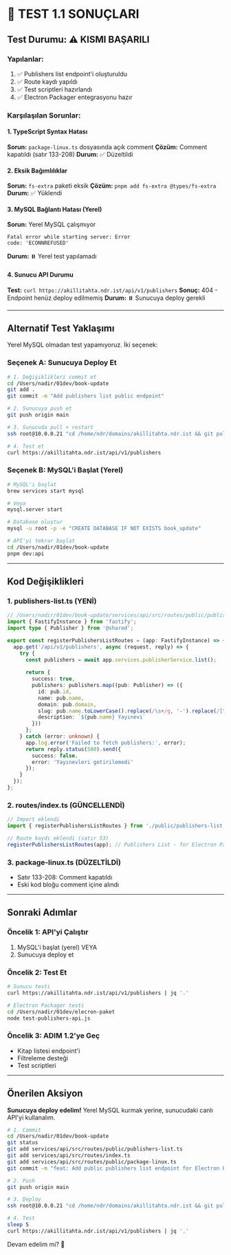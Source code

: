 # 🧪 TEST 1.1 SONUÇLARI

## Test Durumu: ⚠️ KISMI BAŞARILI

### Yapılanlar:
1. ✅ Publishers list endpoint'i oluşturuldu
2. ✅ Route kaydı yapıldı
3. ✅ Test scriptleri hazırlandı
4. ✅ Electron Packager entegrasyonu hazır

### Karşılaşılan Sorunlar:

#### 1. TypeScript Syntax Hatası
**Sorun:** `package-linux.ts` dosyasında açık comment
**Çözüm:** Comment kapatıldı (satır 133-208)
**Durum:** ✅ Düzeltildi

#### 2. Eksik Bağımlılıklar
**Sorun:** `fs-extra` paketi eksik
**Çözüm:** `pnpm add fs-extra @types/fs-extra`
**Durum:** ✅ Yüklendi

#### 3. MySQL Bağlantı Hatası (Yerel)
**Sorun:** Yerel MySQL çalışmıyor
```
Fatal error while starting server: Error
code: 'ECONNREFUSED'
```
**Durum:** ⏸️ Yerel test yapılamadı

#### 4. Sunucu API Durumu
**Test:** `curl https://akillitahta.ndr.ist/api/v1/publishers`
**Sonuç:** 404 - Endpoint henüz deploy edilmemiş
**Durum:** ⏸️ Sunucuya deploy gerekli

---

## Alternatif Test Yaklaşımı

Yerel MySQL olmadan test yapamıyoruz. İki seçenek:

### Seçenek A: Sunucuya Deploy Et
```bash
# 1. Değişiklikleri commit et
cd /Users/nadir/01dev/book-update
git add .
git commit -m "Add publishers list public endpoint"

# 2. Sunucuya push et
git push origin main

# 3. Sunucuda pull + restart
ssh root@10.0.0.21 "cd /home/ndr/domains/akillitahta.ndr.ist && git pull && pm2 restart book-update-api"

# 4. Test et
curl https://akillitahta.ndr.ist/api/v1/publishers
```

### Seçenek B: MySQL'i Başlat (Yerel)
```bash
# MySQL'i başlat
brew services start mysql

# Veya
mysql.server start

# Database oluştur
mysql -u root -p -e "CREATE DATABASE IF NOT EXISTS book_update"

# API'yi tekrar başlat
cd /Users/nadir/01dev/book-update
pnpm dev:api
```

---

## Kod Değişiklikleri

### 1. publishers-list.ts (YENİ)
```typescript
// /Users/nadir/01dev/book-update/services/api/src/routes/public/publishers-list.ts
import { FastifyInstance } from 'fastify';
import type { Publisher } from '@shared';

export const registerPublishersListRoutes = (app: FastifyInstance) => {
  app.get('/api/v1/publishers', async (request, reply) => {
    try {
      const publishers = await app.services.publisherService.list();
      
      return {
        success: true,
        publishers: publishers.map((pub: Publisher) => ({
          id: pub.id,
          name: pub.name,
          domain: pub.domain,
          slug: pub.name.toLowerCase().replace(/\s+/g, '-').replace(/[^a-z0-9-]/g, ''),
          description: `${pub.name} Yayınevi`
        }))
      };
    } catch (error: unknown) {
      app.log.error('Failed to fetch publishers:', error);
      return reply.status(500).send({
        success: false,
        error: 'Yayınevleri getirilemedi'
      });
    }
  });
};
```

### 2. routes/index.ts (GÜNCELLENDİ)
```typescript
// Import eklendi
import { registerPublishersListRoutes } from './public/publishers-list';

// Route kaydı eklendi (satır 53)
registerPublishersListRoutes(app); // Publishers List - for Electron Packager
```

### 3. package-linux.ts (DÜZELTİLDİ)
- Satır 133-208: Comment kapatıldı
- Eski kod bloğu comment içine alındı

---

## Sonraki Adımlar

### Öncelik 1: API'yi Çalıştır
1. MySQL'i başlat (yerel) VEYA
2. Sunucuya deploy et

### Öncelik 2: Test Et
```bash
# Sunucu testi
curl https://akillitahta.ndr.ist/api/v1/publishers | jq '.'

# Electron Packager testi
cd /Users/nadir/01dev/elecron-paket
node test-publishers-api.js
```

### Öncelik 3: ADIM 1.2'ye Geç
- Kitap listesi endpoint'i
- Filtreleme desteği
- Test scriptleri

---

## Önerilen Aksiyon

**Sunucuya deploy edelim!** Yerel MySQL kurmak yerine, sunucudaki canlı API'yi kullanalım.

```bash
# 1. Commit
cd /Users/nadir/01dev/book-update
git status
git add services/api/src/routes/public/publishers-list.ts
git add services/api/src/routes/index.ts
git add services/api/src/routes/public/package-linux.ts
git commit -m "feat: Add public publishers list endpoint for Electron Packager integration"

# 2. Push
git push origin main

# 3. Deploy
ssh root@10.0.0.21 "cd /home/ndr/domains/akillitahta.ndr.ist && git pull && pm2 restart book-update-api"

# 4. Test
sleep 5
curl https://akillitahta.ndr.ist/api/v1/publishers | jq '.'
```

Devam edelim mi? 🚀
